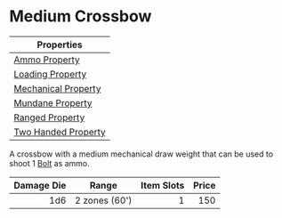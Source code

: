 # Medium Crossbow

| Properties                                                               |
| ------------------------------------------------------------------------ |
| [Ammo Property](../../Weapon%20Properties/Ammo%20Property.md)               |
| [Loading Property](../../Weapon%20Properties/Loading%20Property.md)         |
| [Mechanical Property](../../Weapon%20Properties/Mechanical%20Property.md)   |
| [Mundane Property](../../Material%20Properties/Mundane%20Property.md) |
| [Ranged Property](../../Weapon%20Properties/Ranged%20Property.md)           |
| [Two Handed Property](../../Weapon%20Properties/Two%20Handed%20Property.md) |

A crossbow with a medium mechanical draw weight that can be used to shoot 1 [Bolt](../Ammo/Bolt.md) as ammo.

| Damage Die | Range         | Item Slots | Price |
| ---------: | ------------- | ---------: | ----: |
|        1d6 | 2 zones (60') |          1 |   150 |
